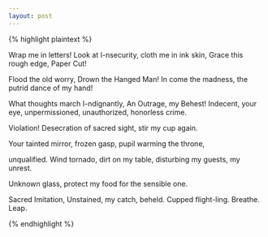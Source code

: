 ```yaml
---
layout: post
---
```




{% highlight plaintext %}

Wrap me in letters!
Look at I-nsecurity,
cloth me in ink skin,
Grace this rough edge,
Paper Cut!

Flood the old worry,
Drown the Hanged Man!
In come the madness,
the putrid dance of my hand!

What thoughts march I-ndignantly,
An Outrage, my Behest!
Indecent, your eye,
unpermissioned,
unauthorized,
honorless crime.

Violation! Desecration of sacred sight, stir my cup again.

Your tainted mirror, frozen gasp,
pupil warming the throne,

unqualified. Wind tornado, dirt on my table, disturbing my guests,
my unrest.

Unknown glass, protect my food for the sensible one.

Sacred Imitation, Unstained, my catch, beheld.
Cupped flight-ling. Breathe. Leap.

{% endhighlight %}

<!--

Wrap me in letters!

Look at I-nsecurity,

cloth me in ink skin,

Grace this rough edge,

Paper Cut!

<br>

Flood the old worry,

Drown the Hanged Man!

In come the madness,

the putrid dance of my hand!

<br>

What thoughts march I-ndignantly,

An Outrage, my Behest!

Indecent, your eye,

unpermissioned,

unauthorized,

honorless crime.

<br>

Violation! Desecration of sacred sight, stir my cup again.

<br>

Your tainted mirror, frozen gasp,

pupil warming the throne,

<br>

unqualified. Wind tornado, dirt on my table, disturbing my guests,

my unrest.

<br>

Unknown glass, protect my food for the sensible one.

<br>

Sacred Imitation, Unstained, my catch, beheld.

Cupped flight-ling. Breathe. Leap.

--> 

